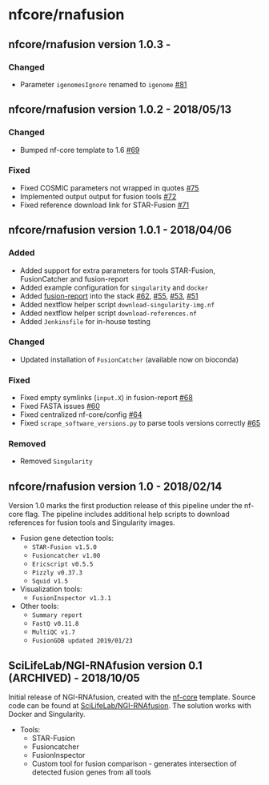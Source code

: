 # nfcore/rnafusion

## nfcore/rnafusion version 1.0.3 - 

### Changed

* Parameter `igenomesIgnore` renamed to `igenome` [#81](https://github.com/nf-core/rnafusion/issues/81)

## nfcore/rnafusion version 1.0.2 - 2018/05/13

### Changed

* Bumped nf-core template to 1.6 [#69](https://github.com/nf-core/rnafusion/pull/69)

### Fixed

* Fixed COSMIC parameters not wrapped in quotes [#75](https://github.com/nf-core/rnafusion/issues/75)
* Implemented output output for fusion tools [#72](https://github.com/nf-core/rnafusion/issues/72)
* Fixed reference download link for STAR-Fusion [#71](https://github.com/nf-core/rnafusion/issues/71)

## nfcore/rnafusion version 1.0.1 - 2018/04/06

### Added

* Added support for extra parameters for tools STAR-Fusion, FusionCatcher and fusion-report
* Added example configuration for `singularity` and `docker`
* Added [fusion-report](https://github.com/matq007/fusion-report) into the stack [#62](https://github.com/nf-core/rnafusion/issues/62), [#55](https://github.com/nf-core/rnafusion/issues/55), [#53](https://github.com/nf-core/rnafusion/issues/53), [#51](https://github.com/nf-core/rnafusion/issues/51)
* Added nextflow helper script `download-singularity-img.nf`
* Added nextflow helper script `download-references.nf`
* Added `Jenkinsfile` for in-house testing

### Changed

* Updated installation of `FusionCatcher` (available now on bioconda)

### Fixed

* Fixed empty symlinks (`input.X`) in fusion-report [#68](https://github.com/nf-core/rnafusion/issues/68)
* Fixed FASTA issues [#60](https://github.com/nf-core/rnafusion/issues/60)
* Fixed centralized nf-core/config [#64](https://github.com/nf-core/rnafusion/issues/64)
* Fixed `scrape_software_versions.py` to parse tools versions correctly [#65](https://github.com/nf-core/rnafusion/issues/65)

### Removed

* Removed `Singularity`

## nfcore/rnafusion version 1.0 - 2018/02/14

Version 1.0 marks the first production release of this pipeline under the nf-core flag. The pipeline includes
additional help scripts to download references for fusion tools and Singularity images.

* Fusion gene detection tools:
  * `STAR-Fusion v1.5.0`
  * `Fusioncatcher v1.00`
  * `Ericscript v0.5.5`
  * `Pizzly v0.37.3`
  * `Squid v1.5`
* Visualization tools:
  * `FusionInspector v1.3.1`
* Other tools:
  * `Summary report`
  * `FastQ v0.11.8`
  * `MultiQC v1.7`
  * `FusionGDB updated 2019/01/23`

## SciLifeLab/NGI-RNAfusion version 0.1 (ARCHIVED) - 2018/10/05

Initial release of NGI-RNAfusion, created with the [nf-core](http://nf-co.re/) template. Source code can be found
at [SciLifeLab/NGI-RNAfusion](https://github.com/SciLifeLab/NGI-RNAfusion). The solution works with Docker and Singularity.

* Tools:
  * STAR-Fusion
  * Fusioncatcher
  * FusionInspector
  * Custom tool for fusion comparison - generates intersection of detected fusion genes from all tools
